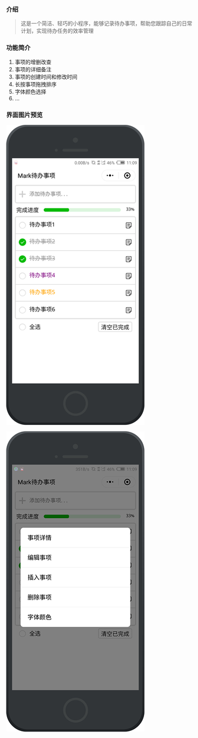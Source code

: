 ### 介绍

> 这是一个简洁、轻巧的小程序，能够记录待办事项，帮助您跟踪自己的日常计划，实现待办任务的效率管理

### 功能简介

1. 事项的增删改查
2. 事项的详细备注
3. 事项的创建时间和修改时间
4. 长按事项拖拽排序
5. 字体颜色选择
6. ...

### 界面图片预览

![界面2.0-1](https://github.com/Hkaida/todos/blob/master/界面2.0-1.png)

![界面2.0-2](https://github.com/Hkaida/todos/blob/master/界面2.0-2.png)
